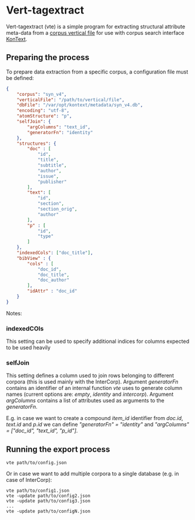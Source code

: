 # Vert-tagextract

Vert-tagextract (vte) is a simple program for extracting structural attribute meta-data
from a [corpus vertical file](https://www.sketchengine.co.uk/documentation/preparing-corpus-text/)
for use with corpus search interface [KonText](https://github.com/czcorpus/kontext).

## Preparing the process

To prepare data extraction from a specific corpus, a configuration file must be defined:

```json
{
    "corpus": "syn_v4",
    "verticalFile": "/path/to/vertical/file",
    "dbFile": "/var/opt/kontext/metadata/syn_v4.db",
    "encoding": "utf-8",
    "atomStructure": "p",
    "selfJoin": {
        "argColumns": "text_id",
        "generatorFn": "identity"
    },
    "structures": {
        "doc" : [
            "id",
            "title",
            "subtitle",
            "author",
            "issue",
            "publisher"
        ],
        "text": [
            "id",
            "section",
            "section_orig",
            "author"
        ],
        "p" : [
            "id",
            "type"
        ]
    },
    "indexedCols": ["doc_title"],
    "bibView" : {
        "cols" : [
            "doc_id",
            "doc_title",
            "doc_author"
        ],
        "idAttr" : "doc_id"
    }
}
```

Notes:

### indexedCOls

This setting can be used to specify additional indices for columns expected to be used heavily

### selfJoin

This setting defines a column used to join rows belonging to different corpora (this is used mainly
with the InterCorp). Argument *generatorFn* contains an identifier of an internal function *vte*
uses to generate column names (current options are: *empty*, *identity* and *intercorp*).
Argument *argColumns* contains a list of attributes used as arguments to the *generatorFn*.

E.g. in case we want to create a compound *item_id* identifier from *doc.id*, *text.id* and *p.id*
we can define *"generatorFn" = "identity"* and  *"argColumns" = ["doc_id", "text_id", "p_id"]*.

## Running the export process

```
vte path/to/config.json
```

Or in case we want to add multiple corpora to a single database
(e.g. in case of InterCorp):

```
vte path/to/config1.json
vte -update path/to/config2.json
vte -update path/to/config3.json
...
vte -update path/to/configN.json
```
